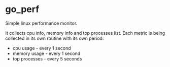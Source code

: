 go_perf
=======

Simple linux performance monitor.

It collects cpu info, memory info and top processes list.
Each metric is being collected in its own routine with its own period:
- cpu usage - every 1 second 
- memory usage - every 1 second
- top processes - every 5 seconds
